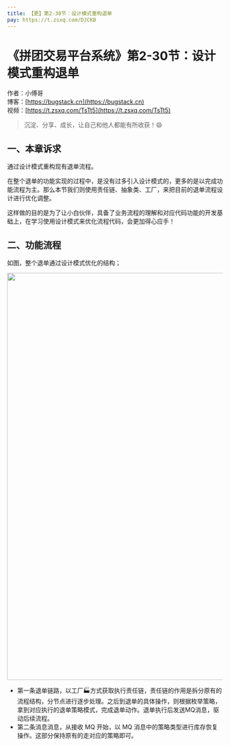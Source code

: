 ```yaml
---
title: 【更】第2-30节：设计模式重构退单
pay: https://t.zsxq.com/DJCKB
---
```


# 《拼团交易平台系统》第2-30节：设计模式重构退单

作者：小傅哥
<br/>博客：[https://bugstack.cn](https://bugstack.cn)
<br/>视频：[https://t.zsxq.com/TsTt5](https://t.zsxq.com/TsTt5)

> 沉淀、分享、成长，让自己和他人都能有所收获！😄

## 一、本章诉求

通过设计模式重构现有退单流程。

在整个退单的功能实现的过程中，是没有过多引入设计模式的，更多的是以完成功能流程为主。那么本节我们则使用责任链、抽象类、工厂，来把目前的退单流程设计进行优化调整。

这样做的目的是为了让小白伙伴，具备了业务流程的理解和对应代码功能的开发基础上，在学习使用设计模式来优化流程代码，会更加得心应手！

## 二、功能流程

如图，整个退单通过设计模式优化的结构；

<div align="center">
    <img src="https://bugstack.cn/images/article/project/group-buy-market/group-buy-market-2-30-01.png" width="950px">
</div>

- 第一条退单链路，以工厂🏭方式获取执行责任链，责任链的作用是拆分原有的流程结构，分节点进行逐步处理。之后到退单的具体操作，则根据枚举策略，拿到对应执行的退单策略模式，完成退单动作。退单执行后发送MQ消息，驱动后续流程。
- 第二条消息消息，从接收 MQ 开始，以 MQ 消息中的策略类型进行库存恢复操作。这部分保持原有的走对应的策略即可。